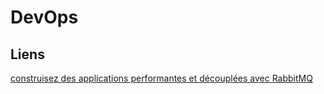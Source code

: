 # DevOps


## Liens
[construisez des applications performantes et découplées avec RabbitMQ](https://t.co/tGObom43eP?amp=1)
